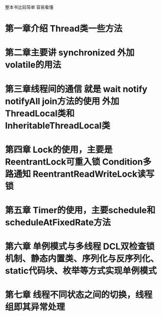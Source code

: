 整本书比较简单 容易看懂

# 第一章介绍 Thread类一些方法

# 第二章主要讲 synchronized 外加volatile的用法

# 第三章线程间的通信 就是 wait notify notifyAll join方法的使用 外加ThreadLocal类和InheritableThreadLocal类

# 第四章 Lock的使用，主要是ReentrantLock可重入锁 Condition多路通知 ReentrantReadWriteLock读写锁

# 第五章 Timer的使用，主要schedule和scheduleAtFixedRate方法

# 第六章 单例模式与多线程 DCL双检查锁机制、静态内置类、序列化与反序列化、static代码块、枚举等方式实现单例模式

# 第七章 线程不同状态之间的切换，线程组即其异常处理
